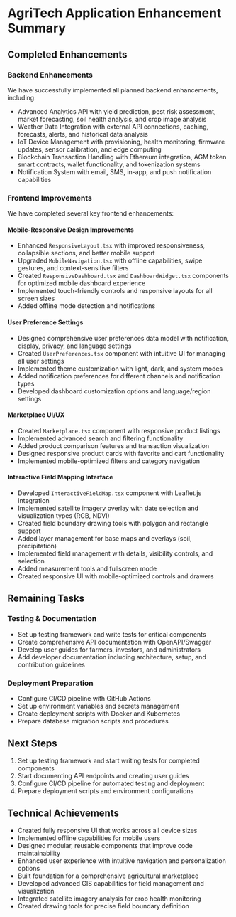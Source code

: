 # AgriTech Application Enhancement Summary

## Completed Enhancements

### Backend Enhancements
We have successfully implemented all planned backend enhancements, including:
- Advanced Analytics API with yield prediction, pest risk assessment, market forecasting, soil health analysis, and crop image analysis
- Weather Data Integration with external API connections, caching, forecasts, alerts, and historical data analysis
- IoT Device Management with provisioning, health monitoring, firmware updates, sensor calibration, and edge computing
- Blockchain Transaction Handling with Ethereum integration, AGM token smart contracts, wallet functionality, and tokenization systems
- Notification System with email, SMS, in-app, and push notification capabilities

### Frontend Improvements
We have completed several key frontend enhancements:

#### Mobile-Responsive Design Improvements
- Enhanced `ResponsiveLayout.tsx` with improved responsiveness, collapsible sections, and better mobile support
- Upgraded `MobileNavigation.tsx` with offline capabilities, swipe gestures, and context-sensitive filters
- Created `ResponsiveDashboard.tsx` and `DashboardWidget.tsx` components for optimized mobile dashboard experience
- Implemented touch-friendly controls and responsive layouts for all screen sizes
- Added offline mode detection and notifications

#### User Preference Settings
- Designed comprehensive user preferences data model with notification, display, privacy, and language settings
- Created `UserPreferences.tsx` component with intuitive UI for managing all user settings
- Implemented theme customization with light, dark, and system modes
- Added notification preferences for different channels and notification types
- Developed dashboard customization options and language/region settings

#### Marketplace UI/UX
- Created `Marketplace.tsx` component with responsive product listings
- Implemented advanced search and filtering functionality
- Added product comparison features and transaction visualization
- Designed responsive product cards with favorite and cart functionality
- Implemented mobile-optimized filters and category navigation

#### Interactive Field Mapping Interface
- Developed `InteractiveFieldMap.tsx` component with Leaflet.js integration
- Implemented satellite imagery overlay with date selection and visualization types (RGB, NDVI)
- Created field boundary drawing tools with polygon and rectangle support
- Added layer management for base maps and overlays (soil, precipitation)
- Implemented field management with details, visibility controls, and selection
- Added measurement tools and fullscreen mode
- Created responsive UI with mobile-optimized controls and drawers

## Remaining Tasks

### Testing & Documentation
- Set up testing framework and write tests for critical components
- Create comprehensive API documentation with OpenAPI/Swagger
- Develop user guides for farmers, investors, and administrators
- Add developer documentation including architecture, setup, and contribution guidelines

### Deployment Preparation
- Configure CI/CD pipeline with GitHub Actions
- Set up environment variables and secrets management
- Create deployment scripts with Docker and Kubernetes
- Prepare database migration scripts and procedures

## Next Steps
1. Set up testing framework and start writing tests for completed components
2. Start documenting API endpoints and creating user guides
3. Configure CI/CD pipeline for automated testing and deployment
4. Prepare deployment scripts and environment configurations

## Technical Achievements
- Created fully responsive UI that works across all device sizes
- Implemented offline capabilities for mobile users
- Designed modular, reusable components that improve code maintainability
- Enhanced user experience with intuitive navigation and personalization options
- Built foundation for a comprehensive agricultural marketplace
- Developed advanced GIS capabilities for field management and visualization
- Integrated satellite imagery analysis for crop health monitoring
- Created drawing tools for precise field boundary definition